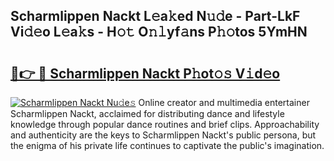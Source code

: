 ## Scharmlippen Nackt L𝚎a𝚔ed N𝚞𝚍e - Part-LkF Vi𝚍𝚎o L𝚎a𝚔s - H𝚘𝚝 O𝚗𝚕yf𝚊ns P𝚑𝚘tos 5YmHN

# <h2><a href="http://kfadrc.oniu.top/?m=Scharmlippen+Nackt">🔗👉 🔴 Scharmlippen Nackt P𝚑ot𝚘𝚜 V𝚒d𝚎o</a></h2>

[![Scharmlippen Nackt Nu𝚍e𝚜](https://i.imgur.com/0qMVB7G.gif)](http://kfadrc.oniu.top/?m=Scharmlippen+Nackt)
Online creator and multimedia entertainer Scharmlippen Nackt, acclaimed for distributing dance and lifestyle knowledge through popular dance routines and brief clips. Approachability and authenticity are the keys to Scharmlippen Nackt's public persona, but the enigma of his private life continues to captivate the public's imagination.  
